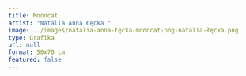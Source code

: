 ```yaml
---
title: Mooncat
artist: "Natalia Anna Łęcka "
image: ../images/natalia-anna-łęcka-mooncat-png-natalia-łęcka.png
type: Grafika
url: null
format: 50x70 cm
featured: false
---
```

